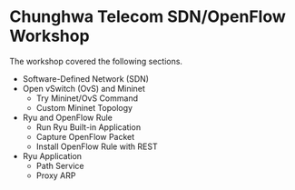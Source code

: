 # Chunghwa Telecom SDN/OpenFlow Workshop
The workshop covered the following sections.
- Software-Defined Network (SDN)
- Open vSwitch (OvS) and Mininet
    - Try Mininet/OvS Command
    - Custom Mininet Topology
- Ryu and OpenFlow Rule
    - Run Ryu Built-in Application
    - Capture OpenFlow Packet
    - Install OpenFlow Rule with REST
- Ryu Application
    - Path Service
    - Proxy ARP

